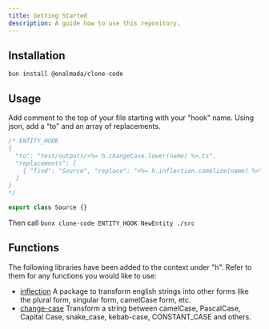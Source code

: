 ```yaml
---
title: Getting Started
description: A guide how to use this repository.
---
```


## Installation
`bun install @enalmada/clone-code`

## Usage
Add comment to the top of your file starting with your "hook" name.
Using json, add a "to" and an array of replacements.
```ts
/* ENTITY_HOOK
{
  "to": "test/outputs/<%= h.changeCase.lower(name) %>.ts",
  "replacements": [
    { "find": "Source", "replace": "<%= h.inflection.camelize(name) %>" }
  ]
}
*/

export class Source {}
```

Then call
`bunx clone-code ENTITY_HOOK NewEntity ./src`


## Functions

The following libraries have been added to the context under "h".  Refer to them for any functions you would like to use:
* [inflection](https://www.npmjs.com/package/inflection) A package to transform english strings into other forms like the plural form, singular form, camelCase form, etc.
* [change-case](https://www.npmjs.com/package/change-case) Transform a string between camelCase, PascalCase, Capital Case, snake_case, kebab-case, CONSTANT_CASE and others.